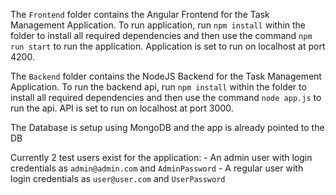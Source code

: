 The `Frontend` folder contains the Angular Frontend for the Task Management Application. To run application, run `npm install` within the folder to install all required dependencies and then use the command `npm run start` to run the application. Application is set to run on localhost at port 4200.

The `Backend` folder contains the NodeJS Backend for the Task Management Application. To run the backend api, run `npm install` within the folder to install all required dependencies and then use the command `node app.js` to run the api. API is set to run on localhost at port 3000.

The Database is setup using MongoDB and the app is already pointed to the DB

Currently 2 test users exist for the application:
	- An admin user with login credentials as `admin@admin.com` and `AdminPassword`
	- A regular user with login credentials as `user@user.com` and `UserPassword`